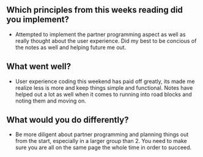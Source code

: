 ## Which principles from this weeks reading did you implement?
* Attempted to implement the partner programming aspect as well as really thought about the user experience. Did my best to be concious of the notes as well and helping future me out.
## What went well?
* User experience coding this weekend has paid off greatly, its made me realize less is more and keep things simple and functional. Notes have helped out a lot as well when it comes to running into road blocks and noting them and moving on.
## What would you do differently?
* Be more diligent about partner programming and planning things out from the start, especially in a larger group than 2. You need to make sure you are all on the same page the whole time in order to succeed.